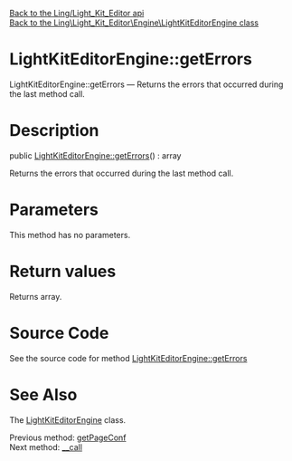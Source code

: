 [Back to the Ling/Light_Kit_Editor api](https://github.com/lingtalfi/Light_Kit_Editor/blob/master/doc/api/Ling/Light_Kit_Editor.md)<br>
[Back to the Ling\Light_Kit_Editor\Engine\LightKitEditorEngine class](https://github.com/lingtalfi/Light_Kit_Editor/blob/master/doc/api/Ling/Light_Kit_Editor/Engine/LightKitEditorEngine.md)


LightKitEditorEngine::getErrors
================



LightKitEditorEngine::getErrors — Returns the errors that occurred during the last method call.




Description
================


public [LightKitEditorEngine::getErrors](https://github.com/lingtalfi/Light_Kit_Editor/blob/master/doc/api/Ling/Light_Kit_Editor/Engine/LightKitEditorEngine/getErrors.md)() : array




Returns the errors that occurred during the last method call.




Parameters
================

This method has no parameters.


Return values
================

Returns array.








Source Code
===========
See the source code for method [LightKitEditorEngine::getErrors](https://github.com/lingtalfi/Light_Kit_Editor/blob/master/Engine/LightKitEditorEngine.php#L62-L65)


See Also
================

The [LightKitEditorEngine](https://github.com/lingtalfi/Light_Kit_Editor/blob/master/doc/api/Ling/Light_Kit_Editor/Engine/LightKitEditorEngine.md) class.

Previous method: [getPageConf](https://github.com/lingtalfi/Light_Kit_Editor/blob/master/doc/api/Ling/Light_Kit_Editor/Engine/LightKitEditorEngine/getPageConf.md)<br>Next method: [__call](https://github.com/lingtalfi/Light_Kit_Editor/blob/master/doc/api/Ling/Light_Kit_Editor/Engine/LightKitEditorEngine/__call.md)<br>

